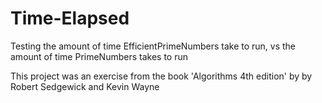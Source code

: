 # Time-Elapsed
Testing the amount of time EfficientPrimeNumbers take to run, vs the amount of time PrimeNumbers takes to run 

This project was an exercise from the book 'Algorithms 4th edition' by by Robert Sedgewick and Kevin Wayne
